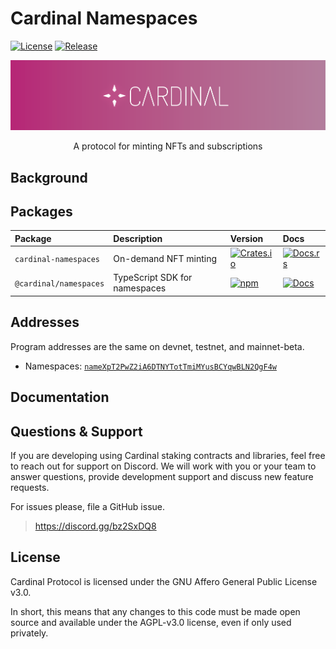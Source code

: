 # Cardinal Namespaces

[![License](https://img.shields.io/badge/license-AGPL%203.0-blue)](https://github.com/cardinal-labs/cardinal-namespaces/blob/master/LICENSE)
[![Release](https://github.com/cardinal-labs/cardinal-namespaces/actions/workflows/release.yml/badge.svg?branch=v0.0.27)](https://github.com/cardinal-labs/cardinal-namespaces/actions/workflows/release.yml)

<p align="center">
    <img src="./images/banner.png" />
</p>

<p align="center">
    A protocol for minting NFTs and subscriptions
</p>

## Background

## Packages

| Package                | Description                   | Version                                                                                                             | Docs                                                                                                            |
| :--------------------- | :---------------------------- | :------------------------------------------------------------------------------------------------------------------ | :-------------------------------------------------------------------------------------------------------------- |
| `cardinal-namespaces`  | On-demand NFT minting         | [![Crates.io](https://img.shields.io/crates/v/cardinal-namespaces)](https://crates.io/crates/cardinal-namespaces)   | [![Docs.rs](https://docs.rs/cardinal-namespaces/badge.svg)](https://docs.rs/cardinal-namespaces)                |
| `@cardinal/namespaces` | TypeScript SDK for namespaces | [![npm](https://img.shields.io/npm/v/@cardinal/namespaces.svg)](https://www.npmjs.com/package/@cardinal/namespaces) | [![Docs](https://img.shields.io/badge/docs-typedoc-blue)](https://cardinal-labs.github.io/cardinal-namespaces/) |

## Addresses

Program addresses are the same on devnet, testnet, and mainnet-beta.

- Namespaces: [`nameXpT2PwZ2iA6DTNYTotTmiMYusBCYqwBLN2QgF4w`](https://explorer.solana.com/address/nameXpT2PwZ2iA6DTNYTotTmiMYusBCYqwBLN2QgF4w)

## Documentation

## Questions & Support

If you are developing using Cardinal staking contracts and libraries, feel free to reach out for support on Discord. We will work with you or your team to answer questions, provide development support and discuss new feature requests.

For issues please, file a GitHub issue.

> https://discord.gg/bz2SxDQ8

## License

Cardinal Protocol is licensed under the GNU Affero General Public License v3.0.

In short, this means that any changes to this code must be made open source and available under the AGPL-v3.0 license, even if only used privately.
